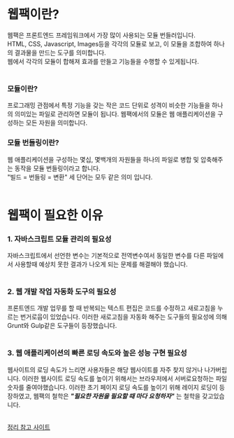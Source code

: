 <h1>웹팩이란?</h1>
웹팩은 프론트엔드 프레임워크에서 가장 많이 사용되는 모듈 번들러입니다.<br>
HTML, CSS, Javascript, Images등을 각각의 모듈로 보고, 이 모듈을 조합하여 하나의 결과물을 만드는 도구를 의미합니다.<br>
웹에서 각각의 모듈이 합해져 효과를 만들고 기능들을 수행할 수 있게됩니다.<br><br>

<h3>모듈이란?</h3>
프로그래밍 관점에서 특정 기능을 갖는 작은 코드 단위로 성격이 비슷한 기능들을 하나의 의미있는 파일로 관리하면 모듈이 됩니다.
웹팩에서의 모듈은 웹 애플리케이션을 구성하는 모든 자원을 의미합니다.

<h3>모듈 번들링이란?</h3>
웹 애플리케이션을 구성하는 몇십, 몇백개의 자원들을 하나의 파일로 병합 및 압축해주는 동작을 모듈 번들링이라고 합니다.<br>
"빌드 = 번들링 = 변환" 세 단어는 모두 같은 의미 입니다.<br><br>

<h1>웹팩이 필요한 이유</h1>
<b><h3>1. 자바스크립트 모듈 관리의 필요성</h3></b>
자바스크립트에서 선언한 변수는 기본적으로 전역변수여서 동일한 변수를 다른 파일에서 사용할때 예상치 못한 결과가 나오게 되는 문제를 해결해야 했습니다.<br><br>
<b><h3>2. 웹 개발 작업 자동화 도구의 필요성</h3></b>
프론트엔드 개발 업무를 할 때 반복되는 텍스트 편집은 코드를 수정하고 새로고침을 누르는 번거로웁이 있었습니다. 이러한 새로고침을 자동화 해주는 도구들의
필요성에 의해 Grunt와 Gulp같은 도구들이 등장했습니다.<br><br>
<b><h3>3. 웹 애플리케이션의 빠른 로딩 속도와 높은 성능 구현 필요성</h3></b>
웹사이트의 로딩 속도가 느리면 사용자들은 해당 웹사이트를 자주 찾지 않거나 나가버립니다. 이러한 웹사이트 로딩 속도를 높이기 위해서는 브라우저에서 서버로요청하는 파일 숫자를 줄여야했습니다. 이러한 초기 페이지 로딩 속도를 높이기 위해 레이지 로딩이 등장하였고, 웹팩의 철학은 <b><i>"필요한 자원을
필요할 때 마다 요청하자"</i></b> 는 철학을 갖고있습니다.<br><br>

[정리 참고 사이트](https://joshua1988.github.io/webpack-guide/webpack/what-is-webpack.html)
